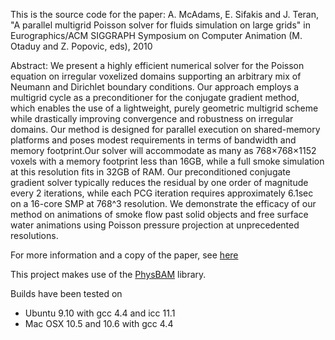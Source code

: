 This is the source code for the paper:
A. McAdams, E. Sifakis and J. Teran, "A parallel multigrid Poisson solver for fluids simulation on large grids" in Eurographics/ACM SIGGRAPH Symposium on Computer Animation (M. Otaduy and Z. Popovic, eds), 2010

Abstract:
We present a highly efficient numerical solver for the Poisson equation on irregular voxelized domains supporting an arbitrary mix of Neumann and Dirichlet boundary conditions. Our approach employs a multigrid cycle as a preconditioner for the conjugate gradient method, which enables the use of a lightweight, purely geometric multigrid scheme while drastically improving convergence and robustness on irregular domains. Our method is designed for parallel execution on shared-memory platforms and poses modest requirements in terms of bandwidth and memory footprint.Our solver will accommodate as many as 768×768×1152 voxels with a memory footprint less than 16GB, while a full smoke simulation at this resolution fits in 32GB of RAM. Our preconditioned conjugate gradient solver typically reduces the residual by one order of magnitude every 2 iterations, while each PCG iteration requires approximately 6.1sec on a 16-core SMP at 768^3 resolution. We demonstrate the efficacy of our method on animations of smoke flow past solid objects and free surface water animations using Poisson pressure projection at unprecedented resolutions.

For more information and a copy of the paper, see [here](http://pages.cs.wisc.edu/~sifakis/project_pages/mgpcg.html)

This project makes use of the [PhysBAM](http://physbam.stanford.edu/) library.

Builds have been tested on

  * Ubuntu 9.10 with gcc 4.4 and icc 11.1
  * Mac OSX 10.5 and 10.6 with gcc 4.4